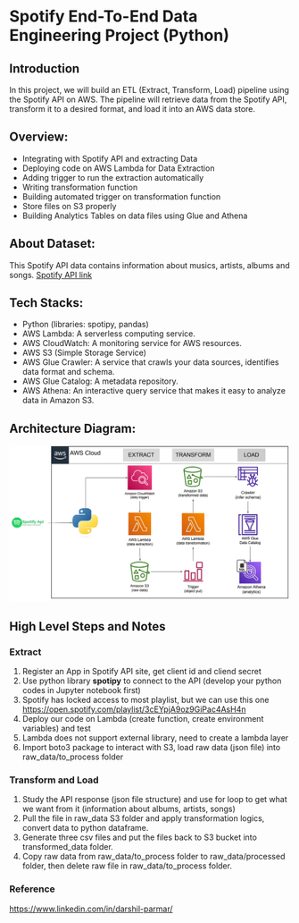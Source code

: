 # Spotify End-To-End Data Engineering Project (Python)

## Introduction
In this project, we will build an ETL (Extract, Transform, Load) pipeline using the Spotify API on AWS. The pipeline will retrieve data from the Spotify API, transform it to a desired format, and load it into an AWS data store.

## Overview:
- Integrating with Spotify API and extracting Data
- Deploying code on AWS Lambda for Data Extraction
- Adding trigger to run the extraction automatically
- Writing transformation function
- Building automated trigger on transformation function
- Store files on S3 properly
- Building Analytics Tables on data files using Glue and Athena

## About Dataset:
This Spotify API data contains information about musics, artists, albums and songs. [Spotify API link](https://developer.spotify.com)

## Tech Stacks:
- Python (libraries: spotipy, pandas)
- AWS Lambda: A serverless computing service.
- AWS CloudWatch: A monitoring service for AWS resources.
- AWS S3 (Simple Storage Service)
- AWS Glue Crawler: A service that crawls your data sources, identifies data format and schema.
- AWS Glue Catalog: A metadata repository.
- AWS Athena: An interactive query service that makes it easy to analyze data in Amazon S3.
  
## Architecture Diagram:
![Architecture Diagram](https://github.com/Logan0818/spotify-end-to-end-data-engineering-project/blob/main/spotify%20architecture%20aws.png)

## High Level Steps and Notes
### Extract
1. Register an App in Spotify API site, get client id and cliend secret
2. Use python library **spotipy** to connect to the API (develop your python codes in Jupyter notebook first)
3. Spotify has locked access to most playlist, but we can use this one https://open.spotify.com/playlist/3cEYpjA9oz9GiPac4AsH4n
4. Deploy our code on Lambda (create function, create environment variables) and test
5. Lambda does not support external library, need to create a lambda layer
6. Import boto3 package to interact with S3, load raw data (json file) into raw_data/to_process folder

### Transform and Load
1. Study the API response (json file structure) and use for loop to get what we want from it (information about albums, artists, songs)
2. Pull the file in raw_data S3 folder and apply transformation logics, convert data to python dataframe.
3. Generate three csv files and put the files back to S3 bucket into transformed_data folder.
4. Copy raw data from raw_data/to_process folder to raw_data/processed folder, then delete raw file in raw_data/to_process folder.

### Reference
https://www.linkedin.com/in/darshil-parmar/
